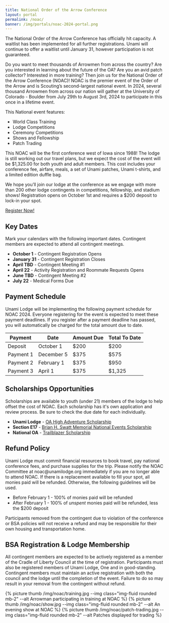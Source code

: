 ```yaml
---
title: National Order of the Arrow Conference
layout: portal
permalink: /noac/
banner: /img/portals/noac-2024-portal.png
---
```


<div class="row">
  <div class="col-md-8">
    <div class="col alert text-center alert-page alert-primary mb-0">
      The National Order of the Arrow Conference has officially hit capacity. A waitlist has been implemented for all further registrations. Unami will continue to offer a waitlist until January 31, however participation is not guaranteed.
    </div>
    <p>
      Do you want to meet thousands of Arrowmen from across the country? Are you interested in learning about the future of the OA? Are you an avid patch collector? Interested in more training? Then join us for the National Order of the Arrow Conference (NOAC)! NOAC is the premier event of the Order of the Arrow and is Scouting’s second-largest national event. In 2024, several thousand Arrowmen from across our nation will gather at the University of Colorado - Boulder from July 29th to August 3rd, 2024 to participate in this once in a lifetime event.
    </p>
    <p>
      This National event features:
      <ul>
        <li>World Class Training</li>
        <li>Lodge Competitions</li>
        <li>Ceremony Competitions</li>
        <li>Shows and Fellowship</li>
        <li>Patch Trading</li>
      </ul>
    </p>
    <p>
      This NOAC will be the first conference west of Iowa since 1988! The lodge is still working out our travel plans, but we expect the cost of the event will be $1,325.00 for both youth and adult members. This cost includes your conference fee, airfare, meals, a set of Unami patches, Unami t-shirts, and a limited edition duffle bag.
    </p>
    <p>
      We hope you’ll join our lodge at the conference as we engage with more than 200 other lodge contingents in competitions, fellowship, and stadium shows! Registration opens on October 1st and requires a $200 deposit to lock-in your spot.
    </p>
    <div class="text-center my-5">
      <a href="https://scoutingevent.com/525-NOAC2024" class="btn btn-primary">Register Now!</a>
    </div>
    <!-- --------------------------------------------------------------------------------- -->
    <h2>Key Dates</h2>
    <p>
      Mark your calendars with the following important dates. Contingent members are expected to attend all contingent meetings.
      <ul>
        <li><strong>October 1</strong> - Contingent Registration Opens</li>
        <li><strong>January 31</strong> - Contingent Registration Closes</li>
        <li><strong>April TBD</strong> - Contingent Meeting #1</li>
        <li><strong>April 22</strong> - Activity Registration and Roommate Requests Opens</li>
        <li><strong>June TBD</strong> - Contingent Meeting #2</li>
        <li><strong>July 22</strong> - Medical Forms Due</li>
      </ul>
    </p>
    <h2>Payment Schedule</h2>
    <p>
      Unami Lodge will be implementing the following payment schedule for NOAC 2024. Everyone registering for the event is expected to meet these payment deadlines. If you register after a payment deadline has passed, you will automatically be charged for the total amount due to date.
      <div class="table-responsive">
        <table class="table table-striped">
          <thead>
            <tr>
              <th scope="col">Payment</th>
              <th scope="col">Date</th>
              <th scope="col">Amount Due</th>
              <th scope="col">Total To Date</th>
            </tr>
          </thead>
          <tbody>
            <tr>
              <td>Deposit</td>
              <td>October 1</td>
              <td>$200</td>
              <td>$200</td>
            </tr>
            <tr>
              <td>Payment 1</td>
              <td>December 5</td>
              <td>$375</td>
              <td>$575</td>
            </tr>
            <tr>
              <td>Payment 2</td>
              <td>February 1</td>
              <td>$375</td>
              <td>$950</td>
            </tr>
            <tr>
              <td>Payment 3</td>
              <td>April 1</td>
              <td>$375</td>
              <td>$1,325</td>
            </tr>
          </tbody>
        </table>
      </div>
    </p>
    <h2>Scholarships Opportunities</h2>
    <p>
      Scholarships are available to youth (under 21) members of the lodge to help offset the cost of NOAC. Each scholarship has it's own application and review process. Be sure to check the due date for each individually. 
      <ul>
        <li><strong>Unami Lodge</strong> - <a href="/scholarship/">OA High Adventure Scholarship</a></li>
        <li><strong>Section E17</strong> - <a href="https://sectione17.oa-bsa.org/scholarships/bhs-scholarship/">Brian H. Swatt Memorial National Events Scholarship</a></li>
        <li><strong>National OA</strong> - <a href="https://surveys.qualtrics.charlotte.edu/jfe/form/SV_bmvRrppiB4x2H7U">Trailblazer Scholarship</a></li>
      </ul>
    </p>
    <h2>Refund Policy</h2>
    <p>
      Unami Lodge must commit financial resources to book travel, pay national conference fees, and purchase supplies for the trip. Please notify the NOAC Committee at noac@unamilodge.org immediately if you are no longer able to attend NOAC. If there is a replacement available to fill your spot, all monies paid will be refunded. Otherwise, the following guidelines will be used.
      <ul>
        <li>Before February 1 - 100% of monies paid will be refunded</li>
        <li>After February 1 - 100% of <i>unspent</i> monies paid will be refunded, less the $200 deposit</li>
      </ul>
      Participants removed from the contingent due to violation of the conference or BSA policies will not receive a refund and may be responsible for their own housing and transportation home.
    </p>
    <h2>BSA Registration & Lodge Membership</h2>
    <p>
      All contingent members are expected to be actively registered as a member of the Cradle of Liberty Council at the time of registration.  Participants must also be registered members of Unami Lodge, One and in good-standing. Contingent members must maintain an active registration with both the council and the lodge until the completion of the event. Failure to do so may result in your removal from the contingent without refund.
    </p>
  </div>
  <!-- --------------------------------------------------------------------------------- -->
  <div class="col-md-4">
    {% picture thumb /img/noac/training.jpg --img class="img-fluid rounded mb-2" --alt Arrowman participating in training at NOAC %}
    {% picture thumb /img/noac/show.jpg --img class="img-fluid rounded mb-2" --alt An evening show at NOAC %}
    {% picture thumb /img/noac/patch-trading.jpg --img class="img-fluid rounded mb-2" --alt Patches displayed for trading %}
  </div>
</div>
